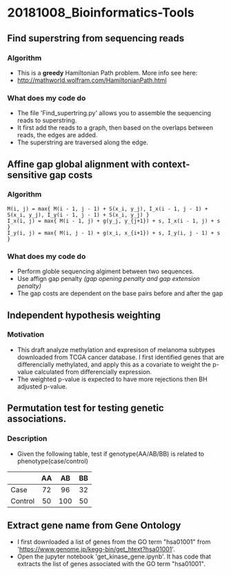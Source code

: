 # 20181008_Bioinformatics-Tools
## Find superstring from sequencing reads
### Algorithm
- This is a **greedy** Hamiltonian Path problem. More info see here:
- http://mathworld.wolfram.com/HamiltonianPath.html
### What does my code do
- The file 'Find_supertring.py' allows you to assemble the sequencing reads to superstring.
- It first add the reads to a graph, then based on the overlaps between reads, the edges are added.
- The superstring are traversed along the edge.
## Affine gap global alignment with context-sensitive gap costs
### Algorithm
```
M(i, j) = max{ M(i - 1, j - 1) + S(x_i, y_j), I_x(i - 1, j - 1) + S(x_i, y_j), I_y(i - 1, j - 1) + S(x_i, y_j) }
I_x(i, j) = max{ M(i - 1, j) + g(y_j, y_{j+1}) + s, I_x(i - 1, j) + s }
I_y(i, j) = max{ M(i, j - 1) + g(x_i, x_{i+1}) + s, I_y(i, j - 1) + s }
```
### What does my code do
- Perform globle sequencing algiment between two sequences.
- Use affign gap penalty *(gap opening penalty and gap extension penalty)* 
- The gap costs are dependent on the base pairs before and after the gap
## Independent hypothesis weighting
### Motivation
- This draft analyze methylation and expresison of melanoma subtypes downloaded from TCGA cancer database. I first identified genes that are differencially methylated, and apply this as a covariate to weight the p-value calculated from differencially expression.
- The weighted p-value is expected to have more rejections then BH adjusted p-value.
## Permutation test for testing genetic associations.
### Description
- Given the following table, test if genotype(AA/AB/BB) is related to phenotype(case/control)

|               | AA           | AB  |BB  |
| ------------- |:-------------:| :-----:|:-----:|
| Case| 72 | 96 |32|
| Control      | 50      |   100 |50|
## Extract gene name from Gene Ontology
- I first downloaded a list of genes from the GO term "hsa01001" from 'https://www.genome.jp/kegg-bin/get_htext?hsa01001'. 
- Open the jupyter notebook 'get_kinase_gene.ipynb'. It has code that extracts the list of genes associated with the GO term "hsa01001".
